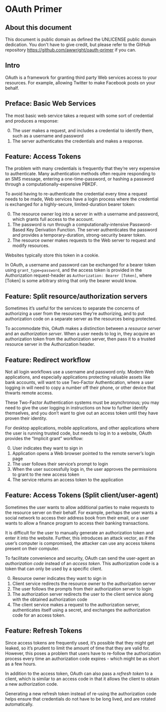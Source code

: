 # OAuth Primer

## About this document

This document is public domain as defined the UNLICENSE public domain dedication. You don't have to give credit, but please refer to the GitHub repository <https://github.com/awwright/oauth-primer> if you can.


## Intro

OAuth is a framework for granting third party Web services access to your resources. For example, allowing Twitter to make Facebook posts on your behalf.


## Preface: Basic Web Services

The most basic web service takes a request with some sort of credential and produces a response:

0. The user makes a request, and includes a credential to identify them, such as a username and password
0. The server authenticates the credentials and makes a response.


## Feature: Access Tokens

The problem with many credentials is frequently that they’re very expensive to authenticate. Many authentication methods often require responding to an SMS message, entering a one-time-password, or hashing a password through a computationally-expensive PBKDF.

To avoid having to re-authenticate the credential every time a request needs to be made, Web services have a login process where the credential is exchanged for a highly-secure, limited-duration bearer token:

0. The resource owner log into a server in with a username and password, which grants full access to the account.
0. The password is run through a computationally-intensive Password-Based Key Derivation Function. The server authenticates the password and provides a temporary-duration, strong-security bearer token.
0. The resource owner makes requests to the Web server to request and modify resources.

Websites typically store this token in a cookie.

In OAuth, a username and password can be exchanged for a bearer token using `grant_type=password`, and the access token is provided in the Authorization request-header as `Authorization: Bearer [Token]`, where [Token] is some arbitrary string that only the bearer would know.


## Feature: Split resource/authorization servers

Sometimes it’s useful for the services to separate the concerns of authorizing a user from the resources they’re authorizing, and to put authorization code on a separate server as the resources being protected.

To accommodate this, OAuth makes a distinction between a _resource server_ and an _authorization server_. When a user needs to log in, they acquire an authorization token from the authorization server, then pass it to a trusted resource server in the Authorization header.


## Feature: Redirect workflow

Not all login workflows use a username and password only. Modern Web applications, and especially applications protecting valuable assets like bank accounts, will want to use Two-Factor Authentication, where a user logging in will need to copy a number off their phone, or other device that thwarts remote access.

These Two-Factor Authentication systems must be asynchronous; you may need to give the user logging in instructions on how to further identify themselves, and you don’t want to give out an access token until they have proven their identity.

For desktop applications, mobile applications, and other applications where the user is running trusted code, but needs to log in to a website, OAuth provides the “Implicit grant” workflow:

0. User indicates they want to sign in
0. Application opens a Web browser pointed to the remote server’s login page
0. The user follows their service’s prompt to login
0. When the user successfully logs in, the user approves the permissions to grant to the new access token
0. The service returns an access token to the application


## Feature: Access Tokens (Split client/user-agent)

Sometimes the user wants to allow additional parties to make requests to the resource server on their behalf. For example, perhaps the user wants a social network to access their address book from their email, or a user wants to allow a finance program to access their banking transactions.

It is difficult for the user to manually generate an authorization token and enter it into the website. Further, this introduces an attack vector, as if the user’s computer is compromised, the attacker can use any access tokens present on their computer.

To facilitate convenience and security, OAuth can send the user-agent an _authorization code_ instead of an _access token_. This authorization code is a token that can only be used by a specific client.

0. Resource owner indicates they want to sign in
0. Client service redirects the resource owner to the authorization server
0. The user follows the prompts from their authorization server to login
0. The authorization server redirects the user to the client service along with the obtained authorization code
0. The client service makes a request to the authorization server, authenticates itself using a secret, and exchanges the authorization code for an access token.



## Feature: Refresh Tokens

Since access tokens are frequently used, it’s possible that they might get leaked, so it’s prudent to limit the amount of time that they are valid for. However, this poses a problem that users have to re-follow the authorization process every time an authorization code expires - which might be as short as a few hours.

In addition to the access token, OAuth can also pass a _refresh token_ to a client, which is similar to an access code in that it allows the client to obtain a new authorization code.

Generating a new refresh token instead of re-using the authorization code helps ensure that credentials do not have to be long lived, and are rotated automatically.
